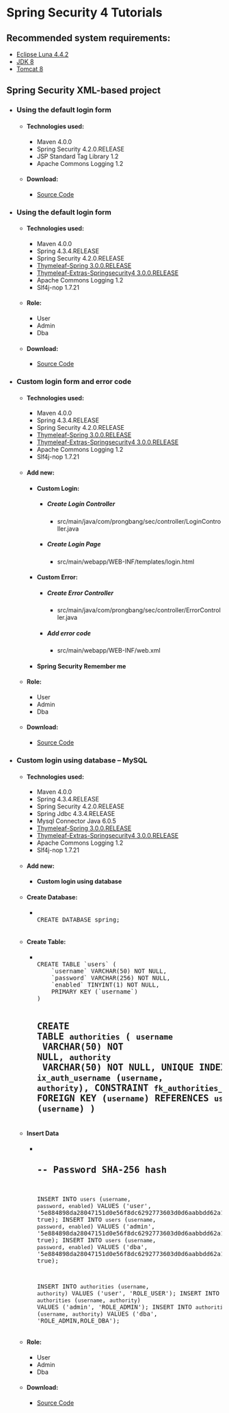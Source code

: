 # Spring Security 4 Tutorials
<h2>Recommended system requirements:</h2>
<ul>
	<li><a href="https://www.eclipse.org/downloads/packages/release/Luna/SR2" target="_blank">Eclipse Luna 4.4.2</a></li>
	<li><a href="http://www.oracle.com/technetwork/java/javase/downloads/jdk8-downloads-2133151.html" target="_blank">JDK 8</a></li>
	<li><a href="https://tomcat.apache.org/download-80.cgi" target="_blank">Tomcat 8</a></li>
</ul>
<h2>Spring Security XML-based project</h2>
<ul>
	<li>
		<h3>Using the default login form</h3>
		<ul>
			<li>
				<h4>Technologies used:</h4>
				<ul>
					<li>Maven 4.0.0</li>
					<li>Spring Security 4.2.0.RELEASE</li>
					<li>JSP Standard Tag Library 1.2</li>
					<li>Apache Commons Logging 1.2</li>
				</ul>
			</li>
			<li>
				<h4>Download:</h4>
				<ul>
					<li><a href="https://github.com/prongbang/spring-security/releases/tag/v1.0.0" target="_blank">Source Code</a></li>
				</ul>
			</li>
		</ul>
	</li>
	<li>
		<h3>Using the default login form</h3>
		<ul>
			<li>
				<h4>Technologies used:</h4>
				<ul>
					<li>Maven 4.0.0</li>
					<li>Spring 4.3.4.RELEASE</li>
					<li>Spring Security 4.2.0.RELEASE</li>
					<li><a href="http://www.thymeleaf.org/doc/tutorials/3.0/thymeleafspring.html" target="_blank">Thymeleaf-Spring 3.0.0.RELEASE</a></li>
					<li><a href="https://github.com/thymeleaf/thymeleaf-extras-springsecurity" target="_blank">Thymeleaf-Extras-Springsecurity4 3.0.0.RELEASE</a></li>
					<li>Apache Commons Logging 1.2</li>
					<li>Slf4j-nop 1.7.21</li>
				</ul>
			</li>
			<li>
				<h4>Role:</h4>
				<ul>
					<li>User</li>
					<li>Admin</li>
					<li>Dba</li>
				</ul>
			</li>
			<li>
				<h4>Download:</h4>
				<ul>
					<li><a href="https://github.com/prongbang/spring-security/releases/tag/v1.0.1" target="_blank">Source Code</a></li>
				</ul>
			</li>
		</ul>
	</li>
	<li>
		<h3>Custom login form and error code</h3>
		<ul>
			<li>
				<h4>Technologies used:</h4>
				<ul>
					<li>Maven 4.0.0</li>
					<li>Spring 4.3.4.RELEASE</li>
					<li>Spring Security 4.2.0.RELEASE</li>
					<li><a href="http://www.thymeleaf.org/doc/tutorials/3.0/thymeleafspring.html" target="_blank">Thymeleaf-Spring 3.0.0.RELEASE</a></li>
					<li><a href="https://github.com/thymeleaf/thymeleaf-extras-springsecurity" target="_blank">Thymeleaf-Extras-Springsecurity4 3.0.0.RELEASE</a></li>
					<li>Apache Commons Logging 1.2</li>
					<li>Slf4j-nop 1.7.21</li>
				</ul>
			</li>
			<li>
				<h4>Add new:</h4>
				<ul>
					<li>
						<h4>Custom Login:</h4>
						<ul>
							<li>
								<h5>Create Login Controller</h5>
								<ul>
									<li>src/main/java/com/prongbang/sec/controller/LoginController.java</li>
								</ul>
							</li>
							<li>
								<h5>Create Login Page</h5>
								<ul>
									<li>src/main/webapp/WEB-INF/templates/login.html</li>
								</ul>
							</li>
						</ul>
					</li>
					<li>
						<h4>Custom Error:</h4>
						<ul>
							<li>
								<h5>Create Error Controller</h5>
								<ul>
									<li>src/main/java/com/prongbang/sec/controller/ErrorController.java</li>
								</ul>
							</li>
							<li>
								<h5>Add error code</h5>
								<ul>
									<li>src/main/webapp/WEB-INF/web.xml</li>
								</ul>
							</li>
						</ul>
					</li>
					<li><h4>Spring Security Remember me</h4></li>
				</ul>
			</li>
			<li>
				<h4>Role:</h4>
				<ul>
					<li>User</li>
					<li>Admin</li>
					<li>Dba</li>
				</ul>
			</li>
			<li>
				<h4>Download:</h4>
				<ul>
					<li><a href="https://github.com/prongbang/spring-security/releases/tag/v1.0.2" target="_blank">Source Code</a></li>
				</ul>
			</li>
		</ul>
	</li>
	<li>
		<h3>Custom login using database – MySQL</h3>
		<ul>
			<li>
				<h4>Technologies used:</h4>
				<ul>
					<li>Maven 4.0.0</li>
					<li>Spring 4.3.4.RELEASE</li>
					<li>Spring Security 4.2.0.RELEASE</li>
					<li>Spring Jdbc 4.3.4.RELEASE</li>
					<li>Mysql Connector Java 6.0.5</li>
					<li><a href="http://www.thymeleaf.org/doc/tutorials/3.0/thymeleafspring.html" target="_blank">Thymeleaf-Spring 3.0.0.RELEASE</a></li>
					<li><a href="https://github.com/thymeleaf/thymeleaf-extras-springsecurity" target="_blank">Thymeleaf-Extras-Springsecurity4 3.0.0.RELEASE</a></li>
					<li>Apache Commons Logging 1.2</li>
					<li>Slf4j-nop 1.7.21</li>
				</ul>
			</li>
			<li>
				<h4>Add new:</h4>
				<ul>
					<li>
						<h4>Custom login using database</h4>
					</li>
				</ul>
			</li>
			<li>
				<h4>Create Database:</h4>
				<ul>
					<li>
						<pre> 
CREATE DATABASE spring;
						</pre>
					</li>
				</ul>
			</li>
			<li>
				<h4>Create Table:</h4>
				<ul>
					<li>
						<pre> 
CREATE TABLE `users` (
	`username` VARCHAR(50) NOT NULL,
	`password` VARCHAR(256) NOT NULL,
	`enabled` TINYINT(1) NOT NULL,
	PRIMARY KEY (`username`)
) 

CREATE TABLE `authorities` (
	`username` VARCHAR(50) NOT NULL,
	`authority` VARCHAR(50) NOT NULL,
	UNIQUE INDEX `ix_auth_username` (`username`, `authority`),
	CONSTRAINT `fk_authorities_users` FOREIGN KEY (`username`) REFERENCES `users` (`username`)
) 
						</pre>
					</li>
				</ul>
			</li>
			<li>
				<h4>Insert Data</h4>
				<ul>
					<li>
						<pre>
--
-- Password SHA-256 hash
--
INSERT INTO `users` (`username`, `password`, `enabled`) VALUES
('user', '5e884898da28047151d0e56f8dc6292773603d0d6aabbdd62a11ef721d1542d8', true);
INSERT INTO `users` (`username`, `password`, `enabled`) VALUES
('admin', '5e884898da28047151d0e56f8dc6292773603d0d6aabbdd62a11ef721d1542d8', true);
INSERT INTO `users` (`username`, `password`, `enabled`) VALUES
('dba', '5e884898da28047151d0e56f8dc6292773603d0d6aabbdd62a11ef721d1542d8', true);

INSERT INTO `authorities` (`username`, `authority`) VALUES ('user', 'ROLE_USER');
INSERT INTO `authorities` (`username`, `authority`) VALUES ('admin', 'ROLE_ADMIN');
INSERT INTO `authorities` (`username`, `authority`) VALUES ('dba', 'ROLE_ADMIN,ROLE_DBA');
						</pre>
					</li>
				</ul>
			</li>
			<li>
				<h4>Role:</h4>
				<ul>
					<li>User</li>
					<li>Admin</li>
					<li>Dba</li>
				</ul>
			</li>
			<li>
				<h4>Download:</h4>
				<ul>
					<li><a href="https://github.com/prongbang/spring-security/releases/tag/v1.0.3" target="_blank">Source Code</a></li>
				</ul>
			</li>
		</ul>
	</li>
</ul>
